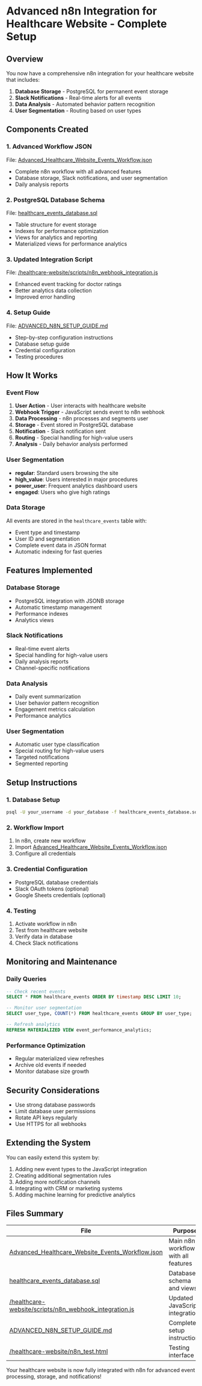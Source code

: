 # Advanced n8n Integration for Healthcare Website - Complete Setup

## Overview

You now have a comprehensive n8n integration for your healthcare website that includes:

1. **Database Storage** - PostgreSQL for permanent event storage
2. **Slack Notifications** - Real-time alerts for all events
3. **Data Analysis** - Automated behavior pattern recognition
4. **User Segmentation** - Routing based on user types

## Components Created

### 1. Advanced Workflow JSON
File: [Advanced_Healthcare_Website_Events_Workflow.json](file:///Users/abdullahbinmadhi/Desktop/Cursor_Healthcare/Advanced_Healthcare_Website_Events_Workflow.json)
- Complete n8n workflow with all advanced features
- Database storage, Slack notifications, and user segmentation
- Daily analysis reports

### 2. PostgreSQL Database Schema
File: [healthcare_events_database.sql](file:///Users/abdullahbinmadhi/Desktop/Cursor_Healthcare/healthcare_events_database.sql)
- Table structure for event storage
- Indexes for performance optimization
- Views for analytics and reporting
- Materialized views for performance analytics

### 3. Updated Integration Script
File: [/healthcare-website/scripts/n8n_webhook_integration.js](file:///Users/abdullahbinmadhi/Desktop/Cursor_Healthcare/healthcare-website/scripts/n8n_webhook_integration.js)
- Enhanced event tracking for doctor ratings
- Better analytics data collection
- Improved error handling

### 4. Setup Guide
File: [ADVANCED_N8N_SETUP_GUIDE.md](file:///Users/abdullahbinmadhi/Desktop/Cursor_Healthcare/ADVANCED_N8N_SETUP_GUIDE.md)
- Step-by-step configuration instructions
- Database setup guide
- Credential configuration
- Testing procedures

## How It Works

### Event Flow
1. **User Action** - User interacts with healthcare website
2. **Webhook Trigger** - JavaScript sends event to n8n webhook
3. **Data Processing** - n8n processes and segments user
4. **Storage** - Event stored in PostgreSQL database
5. **Notification** - Slack notification sent
6. **Routing** - Special handling for high-value users
7. **Analysis** - Daily behavior analysis performed

### User Segmentation
- **regular**: Standard users browsing the site
- **high_value**: Users interested in major procedures
- **power_user**: Frequent analytics dashboard users
- **engaged**: Users who give high ratings

### Data Storage
All events are stored in the `healthcare_events` table with:
- Event type and timestamp
- User ID and segmentation
- Complete event data in JSON format
- Automatic indexing for fast queries

## Features Implemented

### Database Storage
- PostgreSQL integration with JSONB storage
- Automatic timestamp management
- Performance indexes
- Analytics views

### Slack Notifications
- Real-time event alerts
- Special handling for high-value users
- Daily analysis reports
- Channel-specific notifications

### Data Analysis
- Daily event summarization
- User behavior pattern recognition
- Engagement metrics calculation
- Performance analytics

### User Segmentation
- Automatic user type classification
- Special routing for high-value users
- Targeted notifications
- Segmented reporting

## Setup Instructions

### 1. Database Setup
```bash
psql -U your_username -d your_database -f healthcare_events_database.sql
```

### 2. Workflow Import
1. In n8n, create new workflow
2. Import [Advanced_Healthcare_Website_Events_Workflow.json](file:///Users/abdullahbinmadhi/Desktop/Cursor_Healthcare/Advanced_Healthcare_Website_Events_Workflow.json)
3. Configure all credentials

### 3. Credential Configuration
- PostgreSQL database credentials
- Slack OAuth tokens (optional)
- Google Sheets credentials (optional)

### 4. Testing
1. Activate workflow in n8n
2. Test from healthcare website
3. Verify data in database
4. Check Slack notifications

## Monitoring and Maintenance

### Daily Queries
```sql
-- Check recent events
SELECT * FROM healthcare_events ORDER BY timestamp DESC LIMIT 10;

-- Monitor user segmentation
SELECT user_type, COUNT(*) FROM healthcare_events GROUP BY user_type;

-- Refresh analytics
REFRESH MATERIALIZED VIEW event_performance_analytics;
```

### Performance Optimization
- Regular materialized view refreshes
- Archive old events if needed
- Monitor database size growth

## Security Considerations

- Use strong database passwords
- Limit database user permissions
- Rotate API keys regularly
- Use HTTPS for all webhooks

## Extending the System

You can easily extend this system by:
1. Adding new event types to the JavaScript integration
2. Creating additional segmentation rules
3. Adding more notification channels
4. Integrating with CRM or marketing systems
5. Adding machine learning for predictive analytics

## Files Summary

| File | Purpose |
|------|---------|
| [Advanced_Healthcare_Website_Events_Workflow.json](file:///Users/abdullahbinmadhi/Desktop/Cursor_Healthcare/Advanced_Healthcare_Website_Events_Workflow.json) | Main n8n workflow with all features |
| [healthcare_events_database.sql](file:///Users/abdullahbinmadhi/Desktop/Cursor_Healthcare/healthcare_events_database.sql) | Database schema and views |
| [/healthcare-website/scripts/n8n_webhook_integration.js](file:///Users/abdullahbinmadhi/Desktop/Cursor_Healthcare/healthcare-website/scripts/n8n_webhook_integration.js) | Updated JavaScript integration |
| [ADVANCED_N8N_SETUP_GUIDE.md](file:///Users/abdullahbinmadhi/Desktop/Cursor_Healthcare/ADVANCED_N8N_SETUP_GUIDE.md) | Complete setup instructions |
| [/healthcare-website/n8n_test.html](file:///Users/abdullahbinmadhi/Desktop/Cursor_Healthcare/healthcare-website/n8n_test.html) | Testing interface |

Your healthcare website is now fully integrated with n8n for advanced event processing, storage, and notifications!